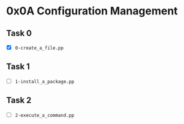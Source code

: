# 0x0A Configuration Management

## Task 0
- [x] `0-create_a_file.pp`

## Task 1
- [ ] `1-install_a_package.pp`

## Task 2
- [ ] `2-execute_a_command.pp`
